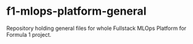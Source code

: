 # f1-mlops-platform-general
Repository holding general files for whole Fullstack MLOps Platform for Formula 1 project.
